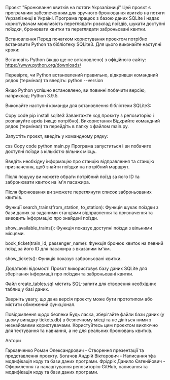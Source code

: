 Проєкт "Бронювання квитків на потяги Укрзалізниці"
Цей проєкт є програмним забезпеченням для зручного бронювання квитків на потяги Укрзалізниці в Україні. Програма працює з базою даних SQLite і надає користувачам можливість переглядати розклад поїздів, шукати доступні поїздки, бронювати квитки та переглядати заброньовані квитки.

Встановлення
Перед початком користування проєктом потрібно встановити Python та бібліотеку SQLite3. Для цього виконайте наступні кроки:

Встановіть Python (якщо ще не встановлено) з офіційного сайту: https://www.python.org/downloads/

Перевірте, чи Python встановлений правильно, відкривши командний рядок (термінал) та введіть:
python --version

Якщо Python успішно встановлено, ви повинні побачити версію, наприклад: Python 3.9.5.

Виконайте наступні команди для встановлення бібліотеки SQLite3:

Copy code
pip install sqlite3
Завантажте код проєкту з репозиторію і розпакуйте архів (якщо потрібно).
Використання
Відкрийте командний рядок (термінал) та перейдіть в папку з файлом main.py.

Запустіть проєкт, введіть у командному рядку:

css
Copy code
python main.py
Програма запуститься і ви побачите доступні поїзди з кількістю вільних місць.

Введіть необхідну інформацію про станцію відправлення та станцію призначення, щоб знайти поїздки на потрібний маршрут.

Після пошуку ви можете обрати потрібний поїзд за його ID та забронювати квиток на ім'я пасажира.

Після бронювання ви зможете переглянути список заброньованих квитків.

Функції
search_trains(from_station, to_station): Функція шукає поїздки з бази даних за заданими станціями відправлення та призначення та виводить інформацію про знайдені поїзди.

show_available_trains(): Функція показує доступні поїзди з вільними місцями.

book_ticket(train_id, passenger_name): Функція бронює квиток на певний поїзд за його ID для пасажира з вказаним ім'ям.

show_tickets(): Функція показує заброньовані квитки.

Додаткові відомості
Проєкт використовує базу даних SQLite для зберігання інформації про поїздки та заброньовані квитки.

Файл create_tables.sql містить SQL-запити для створення необхідних таблиц у базі даних.

Зверніть увагу, що дана версія проєкту може бути прототипом або містити обмежений функціонал.

Повідомлення щодо безпеки
Будь ласка, зберігайте файли бази даних (у цьому випадку tickets.db) в безпечному місці та не діліться ними з незнайомими користувачами. Користуйтесь цим проєктом виключно для тестування та навчання, а не для реальних бронювань квитків.

Автори

Гаркавченко Роман Олександрович - Створення презентації та представлення проєкту.
Богачов Андрій Вікторович - Написання тфа модифікація коду та бази даних програми.
Фрідрік Данило Євгенійович - Оформлення та налаштування репозиторію GitHub, написання та модифікація коду та бази даних програми.
